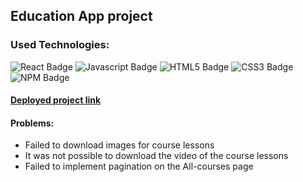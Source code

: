 ## Education App project

### Used Technologies:

![React Badge](https://img.shields.io/badge/-react-blue?style=for-the-badge&labelColor=black&logo=react&logoColor=react)
![Javascript Badge](https://img.shields.io/badge/-Javascript-F0DB4F?style=for-the-badge&labelColor=black&logo=javascript&logoColor=F0DB4F)
![HTML5 Badge](https://img.shields.io/badge/-html-e34c26?style=for-the-badge&labelColor=black&logo=html5&logoColor=e34c26)
![CSS3 Badge](https://img.shields.io/badge/-css-264de4?style=for-the-badge&labelColor=black&logo=css3&logoColor=264de4)
![NPM Badge](https://img.shields.io/badge/-npm-cc3534?style=for-the-badge&labelColor=black&logo=npm&logoColor=cc3534)

#### [Deployed project link](https://dsurdiy.github.io/education-app/)



#### Problems:
- Failed to download images for course lessons
- It was not possible to download the video of the course lessons
- Failed to implement pagination on the All-courses page
